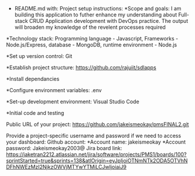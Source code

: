 - README.md with:
  Project setup instructions:
  \*Scope and goals: I am building this application to futher enhance my understanding about Full-stack CRUD Application development with DevOps practice. The output will broaden my knowledge of the revelent processes required

\*Technology stack: Programming language - Javascript, Frameworks - Node.js/Express, database - MongoDB, runtime environment - Node.js

\*Set up version control: Git

\*Establish project structure: https://github.com/rajuiit/sdlapps

\*Install dependancies

\*Configure environment variables: .env

\*Set-up development environment: Visual Studio Code

\*Initial code and testing

Public URL of your project:
https://github.com/jakeismeokay/pmsFINAL2.git

Provide a project-specific username and password if we need to access your dashboard:
Github account:
*Account name: jakeismeokay
*Account password: Jakeismeokay2003@
Jira board link: https://jaketran2212.atlassian.net/jira/software/projects/PMS1/boards/100?sprintStarted=true&sprints=138&atlOrigin=eyJpIjoiOTNmNTk2ODA5OTVhNDFhNWEzMzI2NjkzOWVjMTYwYTMiLCJwIjoiaiJ9
